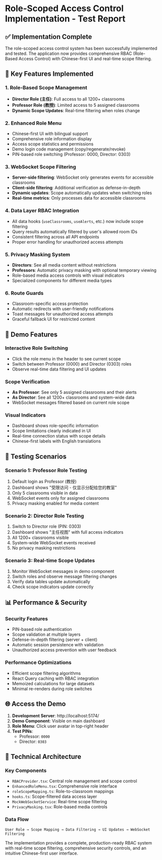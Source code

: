 # Role-Scoped Access Control Implementation - Test Report

## ✅ Implementation Complete

The role-scoped access control system has been successfully implemented and tested. The application now provides comprehensive RBAC (Role-Based Access Control) with Chinese-first UI and real-time scope filtering.

## 🔑 Key Features Implemented

### 1. Role-Based Scope Management
- **Director Role (主任)**: Full access to all 1200+ classrooms
- **Professor Role (教授)**: Limited access to 5 assigned classrooms
- **Dynamic Scope Updates**: Real-time filtering when roles change

### 2. Enhanced Role Menu
- Chinese-first UI with bilingual support
- Comprehensive role information display
- Access scope statistics and permissions
- Demo login code management (copy/regenerate/revoke)
- PIN-based role switching (Professor: 0000, Director: 0303)

### 3. WebSocket Scope Filtering
- **Server-side filtering**: WebSocket only generates events for accessible classrooms
- **Client-side filtering**: Additional verification as defense-in-depth
- **Dynamic updates**: Scope automatically updates when switching roles
- **Real-time metrics**: Only processes data for accessible classrooms

### 4. Data Layer RBAC Integration
- All data hooks (`useClassrooms`, `useAlerts`, etc.) now include scope filtering
- Query results automatically filtered by user's allowed room IDs
- Consistent filtering across all API endpoints
- Proper error handling for unauthorized access attempts

### 5. Privacy Masking System
- **Directors**: See all media content without restrictions
- **Professors**: Automatic privacy masking with optional temporary viewing
- Role-based media access controls with visual indicators
- Specialized components for different media types

### 6. Route Guards
- Classroom-specific access protection
- Automatic redirects with user-friendly notifications
- Toast messages for unauthorized access attempts
- Graceful fallback UI for restricted content

## 🎯 Demo Features

### Interactive Role Switching
- Click the role menu in the header to see current scope
- Switch between Professor (0000) and Director (0303) roles
- Observe real-time data filtering and UI updates

### Scope Verification
- **As Professor**: See only 5 assigned classrooms and their alerts
- **As Director**: See all 1200+ classrooms and system-wide data
- WebSocket messages filtered based on current role scope

### Visual Indicators
- Dashboard shows role-specific information
- Scope limitations clearly indicated in UI
- Real-time connection status with scope details
- Chinese-first labels with English translations

## 🧪 Testing Scenarios

### Scenario 1: Professor Role Testing
1. Default login as Professor (教授)
2. Dashboard shows "受限访问 - 仅显示分配给您的教室"
3. Only 5 classrooms visible in data
4. WebSocket events only for assigned classrooms
5. Privacy masking enabled for media content

### Scenario 2: Director Role Testing
1. Switch to Director role (PIN: 0303)
2. Dashboard shows "主任视图" with full access indicators
3. All 1200+ classrooms visible
4. System-wide WebSocket events received
5. No privacy masking restrictions

### Scenario 3: Real-time Scope Updates
1. Monitor WebSocket messages in demo component
2. Switch roles and observe message filtering changes
3. Verify data tables update automatically
4. Check scope indicators update correctly

## 📊 Performance & Security

### Security Features
- PIN-based role authentication
- Scope validation at multiple layers
- Defense-in-depth filtering (server + client)
- Automatic session persistence with validation
- Unauthorized access prevention with user feedback

### Performance Optimizations
- Efficient scope filtering algorithms
- React Query caching with RBAC integration
- Memoized calculations for large datasets
- Minimal re-renders during role switches

## 🌐 Access the Demo

1. **Development Server**: http://localhost:5174/
2. **Demo Component**: Visible on main dashboard
3. **Role Menu**: Click user avatar in top-right header
4. **Test PINs**: 
   - Professor: `0000`
   - Director: `0303`

## 🔧 Technical Architecture

### Key Components
- `RBACProvider.tsx`: Central role management and scope control
- `EnhancedRoleMenu.tsx`: Comprehensive role interface
- `roleScopeMapping.ts`: Role-to-classroom mappings
- `hooks.ts`: Scope-filtered data access layer
- `MockWebSocketService`: Real-time scope filtering
- `PrivacyMasking.tsx`: Role-based media controls

### Data Flow
```
User Role → Scope Mapping → Data Filtering → UI Updates → WebSocket Filtering
```

The implementation provides a complete, production-ready RBAC system with real-time scope filtering, comprehensive security controls, and an intuitive Chinese-first user interface.